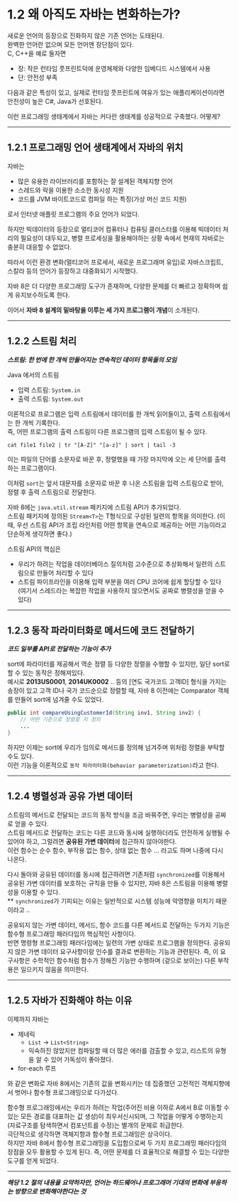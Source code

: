 # 1.2 왜 아직도 자바는 변화하는가?

새로운 언어의 등장으로 진화하지 않은 기존 언어는 도태된다.  
완벽한 언어란 없으며 모든 언어엔 장단점이 있다.  
C, C++을 예로 들자면
  - 장: 작은 런타임 풋프린트덕에 운영체제와 다양한 임베디드 시스템에서 사용
  - 단: 안전성 부족

다음과 같은 특성이 있고, 실제로 런타임 풋프린트에 여유가 있는 애플리케이션이라면 안전성이 높은 C#, Java가 선호된다.  

이런 프로그래밍 생태계에서 자바는 커다란 생태계를 성공적으로 구축했다. 어떻게?

---
## 1.2.1 프로그래밍 언어 생태계에서 자바의 위치
자바는 
- 많은 유용한 라이브러리를 포함하는 잘 설계된 객체지향 언어
- 스레드와 락을 이용한 소소한 동시성 지원 
- 코드를 JVM 바이트코드로 컴파일 하는 특징(가상 머신 코드 지원)

로서 인터넷 애플릿 프로그램의 주요 언어가 되었다.  

하지만 빅데이터의 등장으로 멀티코어 컴퓨터나 컴퓨팅 클러스터를 이용해 빅데이터 처리의 필요성이 대두되고, 병렬 프로세싱을 활용해야하는 상황 속에서 현재의 자바로는 충분히 대응할 수 없었다.  

따라서 이런 환경 변화(멀티코어 프로세서, 새로운 프로그래머 유입)로 자바스크립트, 스칼라 등의 언어가 등장하고 대중화되기 시작했다.  

자바 8은 더 다양한 프로그래밍 도구가 존재하며, 다양한 문제를 더 빠르고 정확하며 쉽게 유지보수하도록 한다.  

이어서 **자바 8 설계의 밑바탕을 이루는 세 가지 프로그램이 개념**이 소개된다.

---
## 1.2.2 스트림 처리

_**스트림: 한 번에 한 개씩 만들어지는 연속적인 데이터 항목들의 모임**_

Java 에서의 스트림
- 입력 스트림: `System.in`
- 출력 스트림: `System.out`


이론적으로 프로그램은 입력 스트림에서 데이터를 한 개씩 읽어들이고, 출력 스트림에서는 한 개씩 기록한다.  
즉, 어떤 프로그램의 출력 스트림이 다른 프로그램의 입력 스트림이 될 수 있다.  

```
cat file1 file2 | tr "[A-Z]" "[a-z]" | sort | tail -3
```

이는 파일의 단어를 소문자로 바꾼 후, 정렬했을 때 가장 마지막에 오는 세 단어를 출력하는 프로그램이다.  

이처럼 `sort`는 앞서 대문자를 소문자로 바꾼 후 나온 스트림을 입력 스트림으로 받아, 정렬 후 출력 스트림으로 전달한다.  

자바 8에는 `java.util.stream` 패키지에 스트림 API가 추가되었다.  
스트림 패키지에 정의된 `Stream<T>`는 T형식으로 구성된 일련의 항목을 의미한다. (이때, 우선 스트림 API가 조립 라인처럼 어떤 항목을 연속으로 제공하는 어떤 기능이라고 단순하게 생각하면 좋다.)  

스트림 API의 핵심은
- 우리가 하려는 작업을 데이터베이스 질의처럼 고수준으로 추상화해서 일련의 스트림으로 만들어 처리할 수 있다
- 스트림 파이프라인을 이용해 입력 부분을 여러 CPU 코어에 쉽게 할당할 수 있다 (여기서 스레드라는 복잡한 작업을 사용하지 않으면서도 공짜로 병렬성을 얻을 수 있다)

---
## 1.2.3 동작 파라미터화로 메서드에 코드 전달하기

_**코드 일부를 API로 전달하는 기능이 추가**_

sort에 파라미터를 제공해서 역순 정렬 등 다양한 정렬을 수행할 수 있지만, 일단 sort로 할 수 있는 동작은 정해져있다.  
예시로 **2013US0001**, **2014UK0002** .. 등의 [연도 국가코드 고객ID] 형식을 가지는 송장이 있고 고객 ID나 국가 코드순으로 정렬할 때, 자바 8 이전에는 Comparator 객체를 만들어 sort에 넘겨줄 수도 있었다.

```java
public int compareUsingCustomerId(String inv1, String inv2) {
    // 어떤 기준으로 정렬할 지 정의 
    ...
}
```

하지만 이제는 sort에 우리가 임의로 메서드를 정의해 넘겨주며 위처럼 정렬을 부탁할 수도 있다.  
이런 기능을 이론적으로 `동작 파라미터화(behavior parameterization)`라고 한다.

---
## 1.2.4 병렬성과 공유 가변 데이터

스트림의 메서드로 전달되는 코드의 동작 방식을 조금 바꿔주면, 우리는 병렬성을 공짜로 얻을 수 있다.  
스트림 메서드로 전달하는 코드는 다른 코드와 동시에 실행하더라도 안전하게 실행될 수 있어야 하고, 그럴려면 **공유된 가변 데이터**에 접근하지 않아야한다.  
이런 함수는 순수 함수, 부작용 없는 함수, 상태 없는 함수 ... 라고도 하며 나중에 다시 나온다.  

다시 돌아와 공유된 데이터를 동시에 접근하려면 기존처럼 `synchronized`를 이용해서 공유된 가변 데이터를 보호하는 규칙을 만들 수 있지만, 자바 8은 스트림을 이용해 병렬성을 이용할 수 있다.  
** `synchronized`가 기피되는 이유는 일반적으로 시스템 성능에 악영향을 미치기 때문이라고 ..

공유되지 않는 가변 데이터, 메서드, 함수 코드를 다른 메서드로 전달하는 두가지 기능은 함수형 프로그래밍 패러다임의 핵심적인 사항이다.  
반면 명령형 프로그래밍 패러다임에는 일련의 가변 상태로 프로그램을 정의한다. 공유되지 않은 가변 데이터 요구사항이랑 인수를 결과로 변환하는 기능과 관련된다. 즉, 이 요구사항은 수학적인 함수처럼 함수가 정해진 기능만 수행하며 (겉으로 보이는) 다른 부작용은 일으키지 않음을 의미한다.  

---
## 1.2.5 자바가 진화해야 하는 이유

이제까지 자바는 
- 제네릭
  - `List` -> `List<String>`
  - 익숙하진 않았지만 컴파일할 때 더 많은 에러를 검출할 수 있고, 리스트의 유형을 알 수 있어 가독성이 좋아졌다.
- for-each 루프

와 같은 변화로 자바 8에서는 기존의 값을 변화시키는 데 집중했던 고전적인 객체지향에서 벗어나 함수형 프로그래밍으로 다가섰다.  

함수형 프로그래밍에서는 우리가 하려는 작업(주어진 비용 이하로 A에서 B로 이동할 수 있는 모든 경로를 대표하는 값 생성)이 최우서신시되며, 그 작업을 어떻게 수행하는지(자료구조를 탐색하면서 컴포넌트를 수정)는 별개의 문제로 취급한다.  
극단적으로 생각하면 객체지향과 함수형 프로그래밍은 상극이다.  
하지만 자바 8에서 함수형 프로그래밍을 도입함으로써 두 가지 프로그래밍 패러다임의 장점을 모두 활용할 수 있게 된다. 즉, 어떤 문제를 더 효율적으로 해결할 수 있는 다양한 도구를 얻게 되었다.  

---
_**해당 1.2 절의 내용을 요약하자만, 언어는 하드웨어나 프로그래머 기대의 변화에 부응하는 방향으로 변화해야한다는 것**_